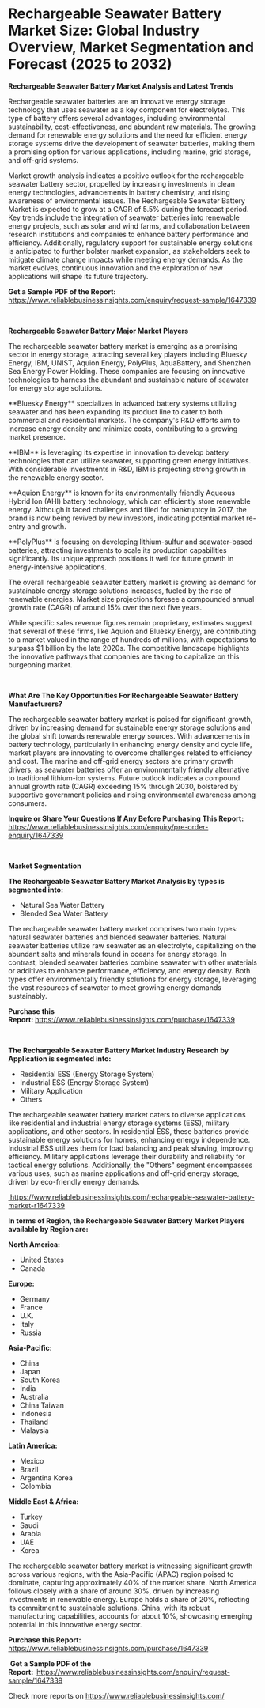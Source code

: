 <p><h1>Rechargeable Seawater Battery Market Size: Global Industry Overview, Market Segmentation and Forecast (2025 to 2032)</h1></p><p><strong>Rechargeable Seawater Battery Market Analysis and Latest Trends</strong></p>
<p><p>Rechargeable seawater batteries are an innovative energy storage technology that uses seawater as a key component for electrolytes. This type of battery offers several advantages, including environmental sustainability, cost-effectiveness, and abundant raw materials. The growing demand for renewable energy solutions and the need for efficient energy storage systems drive the development of seawater batteries, making them a promising option for various applications, including marine, grid storage, and off-grid systems.</p><p>Market growth analysis indicates a positive outlook for the rechargeable seawater battery sector, propelled by increasing investments in clean energy technologies, advancements in battery chemistry, and rising awareness of environmental issues. The Rechargeable Seawater Battery Market is expected to grow at a CAGR of 5.5% during the forecast period. Key trends include the integration of seawater batteries into renewable energy projects, such as solar and wind farms, and collaboration between research institutions and companies to enhance battery performance and efficiency. Additionally, regulatory support for sustainable energy solutions is anticipated to further bolster market expansion, as stakeholders seek to mitigate climate change impacts while meeting energy demands. As the market evolves, continuous innovation and the exploration of new applications will shape its future trajectory.</p></p>
<p><strong>Get a Sample PDF of the Report:&nbsp;</strong> <a href="https://www.reliablebusinessinsights.com/enquiry/request-sample/1647339?utm_campaign=3499&utm_medium=2&utm_source=Github&utm_content=ia&utm_term=29032025&utm_id=rechargeable-seawater-battery">https://www.reliablebusinessinsights.com/enquiry/request-sample/1647339</a></p>
<p>&nbsp;</p>
<p><strong>Rechargeable Seawater Battery Major Market Players</strong></p>
<p><p>The rechargeable seawater battery market is emerging as a promising sector in energy storage, attracting several key players including Bluesky Energy, IBM, UNIST, Aquion Energy, PolyPlus, AquaBattery, and Shenzhen Sea Energy Power Holding. These companies are focusing on innovative technologies to harness the abundant and sustainable nature of seawater for energy storage solutions.</p><p>**Bluesky Energy** specializes in advanced battery systems utilizing seawater and has been expanding its product line to cater to both commercial and residential markets. The company's R&D efforts aim to increase energy density and minimize costs, contributing to a growing market presence. </p><p>**IBM** is leveraging its expertise in innovation to develop battery technologies that can utilize seawater, supporting green energy initiatives. With considerable investments in R&D, IBM is projecting strong growth in the renewable energy sector.</p><p>**Aquion Energy** is known for its environmentally friendly Aqueous Hybrid Ion (AHI) battery technology, which can efficiently store renewable energy. Although it faced challenges and filed for bankruptcy in 2017, the brand is now being revived by new investors, indicating potential market re-entry and growth.</p><p>**PolyPlus** is focusing on developing lithium-sulfur and seawater-based batteries, attracting investments to scale its production capabilities significantly. Its unique approach positions it well for future growth in energy-intensive applications.</p><p>The overall rechargeable seawater battery market is growing as demand for sustainable energy storage solutions increases, fueled by the rise of renewable energies. Market size projections foresee a compounded annual growth rate (CAGR) of around 15% over the next five years.</p><p>While specific sales revenue figures remain proprietary, estimates suggest that several of these firms, like Aquion and Bluesky Energy, are contributing to a market valued in the range of hundreds of millions, with expectations to surpass $1 billion by the late 2020s. The competitive landscape highlights the innovative pathways that companies are taking to capitalize on this burgeoning market.</p></p>
<p>&nbsp;</p>
<p><strong>What Are The Key Opportunities For Rechargeable Seawater Battery Manufacturers?</strong></p>
<p><p>The rechargeable seawater battery market is poised for significant growth, driven by increasing demand for sustainable energy storage solutions and the global shift towards renewable energy sources. With advancements in battery technology, particularly in enhancing energy density and cycle life, market players are innovating to overcome challenges related to efficiency and cost. The marine and off-grid energy sectors are primary growth drivers, as seawater batteries offer an environmentally friendly alternative to traditional lithium-ion systems. Future outlook indicates a compound annual growth rate (CAGR) exceeding 15% through 2030, bolstered by supportive government policies and rising environmental awareness among consumers.</p></p>
<p><strong>Inquire or Share Your Questions If Any Before Purchasing This Report:</strong> <a href="https://www.reliablebusinessinsights.com/enquiry/pre-order-enquiry/1647339?utm_campaign=3499&utm_medium=2&utm_source=Github&utm_content=ia&utm_term=29032025&utm_id=rechargeable-seawater-battery">https://www.reliablebusinessinsights.com/enquiry/pre-order-enquiry/1647339</a></p>
<p>&nbsp;</p>
<p><strong>Market Segmentation</strong></p>
<p><strong>The Rechargeable Seawater Battery Market Analysis by types is segmented into:</strong></p>
<p><ul><li>Natural Sea Water Battery</li><li>Blended Sea Water Battery</li></ul></p>
<p><p>The rechargeable seawater battery market comprises two main types: natural seawater batteries and blended seawater batteries. Natural seawater batteries utilize raw seawater as an electrolyte, capitalizing on the abundant salts and minerals found in oceans for energy storage. In contrast, blended seawater batteries combine seawater with other materials or additives to enhance performance, efficiency, and energy density. Both types offer environmentally friendly solutions for energy storage, leveraging the vast resources of seawater to meet growing energy demands sustainably.</p></p>
<p><strong>Purchase this Report:&nbsp;</strong><a href="https://www.reliablebusinessinsights.com/purchase/1647339?utm_campaign=3499&utm_medium=2&utm_source=Github&utm_content=ia&utm_term=29032025&utm_id=rechargeable-seawater-battery">https://www.reliablebusinessinsights.com/purchase/1647339</a></p>
<p>&nbsp;</p>
<p><strong>The Rechargeable Seawater Battery Market Industry Research by Application is segmented into:</strong></p>
<p><ul><li>Residential ESS (Energy Storage System)</li><li>Industrial ESS (Energy Storage System)</li><li>Military Application</li><li>Others</li></ul></p>
<p><p>The rechargeable seawater battery market caters to diverse applications like residential and industrial energy storage systems (ESS), military applications, and other sectors. In residential ESS, these batteries provide sustainable energy solutions for homes, enhancing energy independence. Industrial ESS utilizes them for load balancing and peak shaving, improving efficiency. Military applications leverage their durability and reliability for tactical energy solutions. Additionally, the "Others" segment encompasses various uses, such as marine applications and off-grid energy storage, driven by eco-friendly energy demands.</p></p>
<p><a href="https://www.reliablebusinessinsights.com/rechargeable-seawater-battery-market-r1647339?utm_campaign=3499&utm_medium=2&utm_source=Github&utm_content=ia&utm_term=29032025&utm_id=rechargeable-seawater-battery">&nbsp;https://www.reliablebusinessinsights.com/rechargeable-seawater-battery-market-r1647339</a></p>
<p><strong>In terms of Region, the Rechargeable Seawater Battery Market Players available by Region are:</strong></p>
<p>
    <p> <strong> North America: </strong>
        <ul>
            <li>United States</li>
            <li>Canada</li>
        </ul>
        </p> 
    <p> <strong> Europe: </strong>
        <ul>
            <li>Germany</li>
            <li>France</li>
            <li>U.K.</li>
            <li>Italy</li>
            <li>Russia</li>
        </ul>
        </p> 
    <p> <strong> Asia-Pacific: </strong>
        <ul>
            <li>China</li>
            <li>Japan</li>
            <li>South Korea</li>
            <li>India</li>
            <li>Australia</li>
            <li>China Taiwan</li>
            <li>Indonesia</li>
            <li>Thailand</li>
            <li>Malaysia</li>
        </ul>
        </p> 
    <p> <strong> Latin America: </strong>
        <ul>
            <li>Mexico</li>
            <li>Brazil</li>
            <li>Argentina Korea</li>
            <li>Colombia</li>
        </ul>
        </p> 
    <p> <strong> Middle East & Africa: </strong>
        <ul>
            <li>Turkey</li>
            <li>Saudi</li>
            <li>Arabia</li>
            <li>UAE</li>
            <li>Korea</li>
        </ul>
    </p>
    </p>
<p><p>The rechargeable seawater battery market is witnessing significant growth across various regions, with the Asia-Pacific (APAC) region poised to dominate, capturing approximately 40% of the market share. North America follows closely with a share of around 30%, driven by increasing investments in renewable energy. Europe holds a share of 20%, reflecting its commitment to sustainable solutions. China, with its robust manufacturing capabilities, accounts for about 10%, showcasing emerging potential in this innovative energy sector.</p></p>
<p><strong>Purchase this Report: </strong><a href="https://www.reliablebusinessinsights.com/purchase/1647339?utm_campaign=3499&utm_medium=2&utm_source=Github&utm_content=ia&utm_term=29032025&utm_id=rechargeable-seawater-battery">https://www.reliablebusinessinsights.com/purchase/1647339</a></p>
<p>&nbsp;<strong>Get a Sample PDF of the Report:&nbsp;&nbsp;</strong><a href="https://www.reliablebusinessinsights.com/enquiry/request-sample/1647339?utm_campaign=3499&utm_medium=2&utm_source=Github&utm_content=ia&utm_term=29032025&utm_id=rechargeable-seawater-battery">https://www.reliablebusinessinsights.com/enquiry/request-sample/1647339</a></p>
<p><strong></strong></p>
<p>Check more reports on <a href="https://www.reliablebusinessinsights.com/?utm_campaign=3499&utm_medium=2&utm_source=Github&utm_content=ia&utm_term=29032025&utm_id=rechargeable-seawater-battery">https://www.reliablebusinessinsights.com/</a></p>